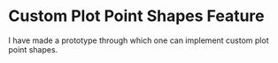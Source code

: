 # Custom Plot Point Shapes Feature

I have made a prototype through which one can implement custom plot point shapes.


